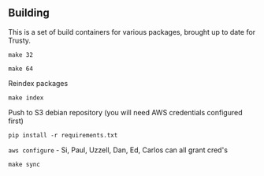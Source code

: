 ## Building

This is a set of build containers for various packages, brought up to date for Trusty.

`make 32`

`make 64`

Reindex packages

`make index`

Push to S3 debian repository (you will need AWS credentials configured first)

`pip install -r requirements.txt`

`aws configure` - Si, Paul, Uzzell, Dan, Ed, Carlos can all grant cred's

`make sync`
